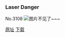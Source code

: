 ### Laser Danger
No.3108
![图片不见了~~~](https://imgs.xkcd.com/comics/laser_danger.png)

[原址](https://xkcd.com//3108) [下载](https://imgs.xkcd.com/comics/laser_danger.png)

